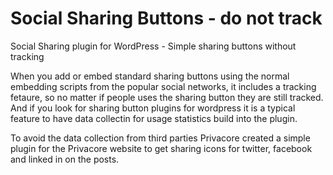 # Social Sharing Buttons - do not track 
Social Sharing plugin for WordPress - Simple sharing buttons without tracking  

When you add or embed standard sharing buttons using the normal embedding scripts from the popular social networks, it includes a tracking fetaure, so no matter if people uses the sharing button they are still tracked. And if you look for sharing button plugins for wordpress it is a typical feature to have data collectin for usage statistics build into the plugin.

To avoid the data collection from third parties Privacore created a simple plugin for the Privacore website to get sharing icons for twitter, facebook and linked in on the posts. 




